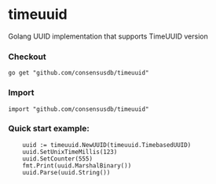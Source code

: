# timeuuid

Golang UUID implementation that supports TimeUUID version

### Checkout
```
go get "github.com/consensusdb/timeuuid"
```

### Import
```
import "github.com/consensusdb/timeuuid"
```

### Quick start example:
```
	uuid := timeuuid.NewUUID(timeuuid.TimebasedUUID)
	uuid.SetUnixTimeMillis(123)
	uuid.SetCounter(555)
	fmt.Print(uuid.MarshalBinary())
	uuid.Parse(uuid.String())
```